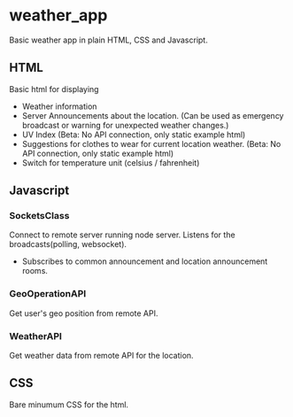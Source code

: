 # weather_app
Basic weather app in plain HTML, CSS and Javascript.

## HTML
Basic html for displaying
- Weather information
- Server Announcements about the location. (Can be used as emergency broadcast or warning for unexpected weather changes.)
- UV Index (Beta: No API connection, only static example html)
- Suggestions for clothes to wear for current location weather. (Beta: No API connection, only static example html)
- Switch for temperature unit (celsius / fahrenheit)

## Javascript

### SocketsClass
Connect to remote server running node server. Listens for the broadcasts(polling, websocket).
- Subscribes to common announcement and location announcement rooms.
### GeoOperationAPI
Get user's geo position from remote API.
### WeatherAPI
Get weather data from remote API for the location.

## CSS
Bare minumum CSS for the html.
